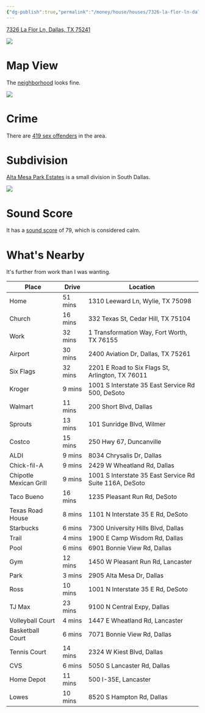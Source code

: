 ```yaml
---
{"dg-publish":true,"permalink":"/money/house/houses/7326-la-flor-ln-dallas-tx-75241/","tags":["homes2023"],"created":"Jun 29, 2023, 9:45 PM"}
---
```



[7326 La Flor Ln, Dallas, TX 75241](https://www.zillow.com/homedetails/7326-La-Flor-Ln-Dallas-TX-75241/26856267_zpid/)

![](https://photos.zillowstatic.com/fp/87fc10831a584156f3fe435e1ef37622-cc_ft_1536.webp)


# Map View

The [neighborhood](https://www.google.com/maps/place/7326+La+Flor+Ln,+Dallas,+TX+75241/@32.6569792,-96.7821532,17z/data=!3m1!4b1!4m6!3m5!1s0x864e96451b484cd5:0x4526ce3e62195f87!8m2!3d32.6569792!4d-96.7795783!16s%2Fg%2F11c4ws5ydt?entry=ttu) looks fine.

![](https://i.imgur.com/dktGVn6.png)



# Crime

There are [419 sex offenders](https://www.propertyiq.com/tx/dallas/la-flor-lane/75241-piq1161349) in the area.

# Subdivision

[Alta Mesa Park Estates](https://www.realtor.com/realestateandhomes-search/Alta-Mesa-Park-Estates_Dallas_TX/overview) is a small division in South Dallas.

![](https://i.imgur.com/vAqsf0c.png)


# Sound Score

It has a [sound score](https://howloud.com/) of 79, which is considered calm.

# What's Nearby

It's further from work than I was wanting.

| Place                  | Drive   | Location                                                |
|------------------------|---------|---------------------------------------------------------|
| Home                   | 51 mins | 1310 Leeward Ln, Wylie, TX 75098                        |
| Church                 | 16 mins | 332 Texas St, Cedar Hill, TX 75104                      |
| Work                   | 32 mins | 1 Transformation Way, Fort Worth, TX 76155              |
| Airport                | 30 mins | 2400 Aviation Dr, Dallas, TX 75261                      |
| Six Flags              | 32 mins | 2201 E Road to Six Flags St, Arlington, TX 76011        |
| Kroger                 | 9 mins  | 1001 S Interstate 35 East Service Rd 500, DeSoto        |
| Walmart                | 11 mins | 200 Short Blvd, Dallas                                  |
| Sprouts                | 13 mins | 101 Sunridge Blvd, Wilmer                               |
| Costco                 | 15 mins | 250 Hwy 67, Duncanville                                 |
| ALDI                   | 9 mins  | 8034 Chrysalis Dr, Dallas                               |
| Chick-fil-A            | 9 mins  | 2429 W Wheatland Rd, Dallas                             |
| Chipotle Mexican Grill | 9 mins  | 1001 S Interstate 35 East Service Rd Suite 116A, DeSoto |
| Taco Bueno             | 16 mins | 1235 Pleasant Run Rd, DeSoto                            |
| Texas Road House       | 8 mins  | 1101 N Interstate 35 E Rd, DeSoto                       |
| Starbucks              | 6 mins  | 7300 University Hills Blvd, Dallas                      |
| Trail                  | 4 mins  | 1900 E Camp Wisdom Rd, Dallas                           |
| Pool                   | 6 mins  | 6901 Bonnie View Rd, Dallas                             |
| Gym                    | 12 mins | 1450 W Pleasant Run Rd, Lancaster                       |
| Park                   | 3 mins  | 2905 Alta Mesa Dr, Dallas                               |
| Ross                   | 10 mins | 1001 N Interstate 35 E Rd, DeSoto                       |
| TJ Max                 | 23 mins | 9100 N Central Expy, Dallas                             |
| Volleyball Court       | 4 mins  | 1447 E Wheatland Rd, Lancaster                          |
| Basketball Court       | 6 mins  | 7071 Bonnie View Rd, Dallas                             |
| Tennis Court           | 14 mins | 2324 W Kiest Blvd, Dallas                               |
| CVS                    | 6 mins  | 5050 S Lancaster Rd, Dallas                             |
| Home Depot             | 11 mins | 500 I-35E, Lancaster                                    |
| Lowes                  | 10 mins | 8520 S Hampton Rd, Dallas                               |
